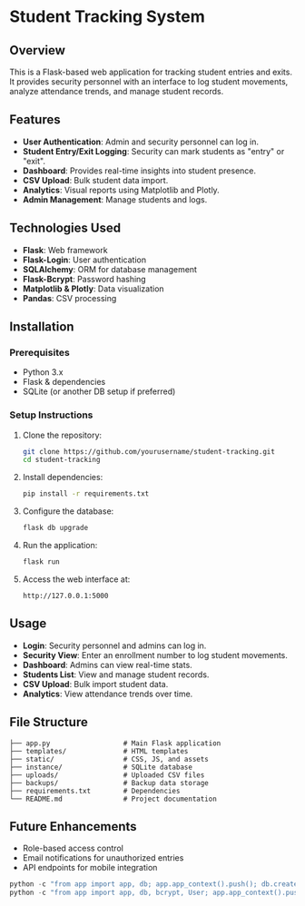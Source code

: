 # Student Tracking System

## Overview
This is a Flask-based web application for tracking student entries and exits. It provides security personnel with an interface to log student movements, analyze attendance trends, and manage student records.

## Features
- **User Authentication**: Admin and security personnel can log in.
- **Student Entry/Exit Logging**: Security can mark students as "entry" or "exit".
- **Dashboard**: Provides real-time insights into student presence.
- **CSV Upload**: Bulk student data import.
- **Analytics**: Visual reports using Matplotlib and Plotly.
- **Admin Management**: Manage students and logs.

## Technologies Used
- **Flask**: Web framework
- **Flask-Login**: User authentication
- **SQLAlchemy**: ORM for database management
- **Flask-Bcrypt**: Password hashing
- **Matplotlib & Plotly**: Data visualization
- **Pandas**: CSV processing

## Installation
### Prerequisites
- Python 3.x
- Flask & dependencies
- SQLite (or another DB setup if preferred)

### Setup Instructions
1. Clone the repository:
   ```sh
   git clone https://github.com/yourusername/student-tracking.git
   cd student-tracking
   ```
2. Install dependencies:
   ```sh
   pip install -r requirements.txt
   ```
3. Configure the database:
   ```sh
   flask db upgrade
   ```
4. Run the application:
   ```sh
   flask run
   ```
5. Access the web interface at:
   ```
   http://127.0.0.1:5000
   ```

## Usage
- **Login**: Security personnel and admins can log in.
- **Security View**: Enter an enrollment number to log student movements.
- **Dashboard**: Admins can view real-time stats.
- **Students List**: View and manage student records.
- **CSV Upload**: Bulk import student data.
- **Analytics**: View attendance trends over time.

## File Structure
```
├── app.py                  # Main Flask application
├── templates/              # HTML templates
├── static/                 # CSS, JS, and assets
├── instance/               # SQLite database
├── uploads/                # Uploaded CSV files
├── backups/                # Backup data storage
├── requirements.txt        # Dependencies
└── README.md               # Project documentation
```

## Future Enhancements
- Role-based access control
- Email notifications for unauthorized entries
- API endpoints for mobile integration
```python 
python -c "from app import app, db; app.app_context().push(); db.create_all()"
python -c "from app import app, db, bcrypt, User; app.app_context().push(); hashed_pw_sc = bcrypt.generate_password_hash('guard1234').decode('utf-8'); hashed_pw_ad = bcrypt.generate_password_hash('admin1234').decode('utf-8'); db.session.add(User(username='udit', password_hash=hashed_pw_ad, role='admin'));db.session.add(User(username='vdit', password_hash=hashed_pw_sc, role='security')); db.session.commit()"
```